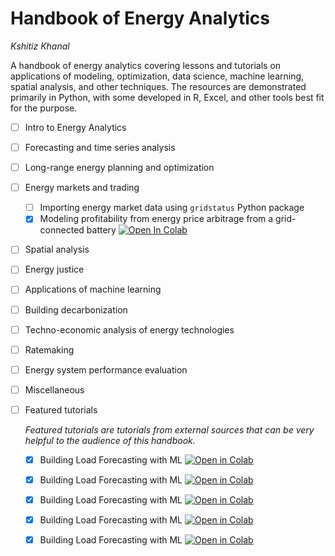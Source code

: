 # Handbook of Energy Analytics

*Kshitiz Khanal*

A handbook of energy analytics covering lessons and tutorials on applications of modeling, optimization, data science, machine learning, spatial analysis, and other techniques. The resources are demonstrated primarily in Python, with some developed in R, Excel, and other tools best fit for the purpose.

- [ ] Intro to Energy Analytics
- [ ] Forecasting and time series analysis
- [ ] Long-range energy planning and optimization
- [ ] Energy markets and trading
  - [ ] Importing energy market data using `gridstatus` Python package
  - [X] Modeling profitability from energy price arbitrage from a grid-connected battery [![Open In Colab](https://colab.research.google.com/assets/colab-badge.svg)](https://colab.research.google.com/drive/1eQcjrKt2Bs9y_go6MtiwrFV8V39GGxag?usp=sharing)
- [ ] Spatial analysis
- [ ] Energy justice
- [ ] Applications of machine learning
- [ ] Building decarbonization
- [ ] Techno-economic analysis of energy technologies
- [ ] Ratemaking
- [ ] Energy system performance evaluation
- [ ] Miscellaneous
- [ ] Featured tutorials
      
  *Featured tutorials are tutorials from external sources that can be very helpful to the audience of this handbook.*

  - [X] Building Load Forecasting with ML [![Open in Colab](https://colab.research.google.com/assets/colab-badge.svg)](https://colab.research.google.com/drive/1ZWpJY03xLIsUrlOzgTNHemKyLatMgKrp?usp=sharing#scrollTo=wopp4LoYKsT)
  - [X] Building Load Forecasting with ML [![Open in Colab](https://colab.research.google.com/assets/colab-badge.svg)](https://colab.research.google.com/drive/1ZWpJY03xLIsUrlOzgTNHemKyLatMgKrp?usp=sharing#scrollTo=wopp4LoYKsT)
  - [X] Building Load Forecasting with ML [![Open in Colab](https://colab.research.google.com/assets/colab-badge.svg)](https://colab.research.google.com/drive/1ZWpJY03xLIsUrlOzgTNHemKyLatMgKrp?usp=sharing#scrollTo=wopp4LoYKsT)  
  - [X] Building Load Forecasting with ML [![Open in Colab](https://colab.research.google.com/assets/colab-badge.svg)](https://colab.research.google.com/drive/1ZWpJY03xLIsUrlOzgTNHemKyLatMgKrp?usp=sharing#scrollTo=wopp4LoYKsT)
  - [X] Building Load Forecasting with ML [![Open in Colab](https://colab.research.google.com/assets/colab-badge.svg)](https://colab.research.google.com/drive/1ZWpJY03xLIsUrlOzgTNHemKyLatMgKrp?usp=sharing#scrollTo=wopp4LoYKsT)


      
